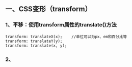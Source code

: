## 一、CSS变形（transform）
### 1、平移：使用transform属性的translate()方法
    transform: translateX(x);    //单位可以为px、em和百分比等
    transform: translateY(y);        
    transform: translate(x, y); 
### 2、   
